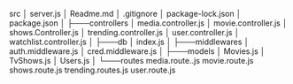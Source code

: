 src
│   server.js
│   Readme.md
│   .gitignore
│   package-lock.json
│   package.json
│
├───controllers
│       media.controller.js
│       movie.controller.js
│       shows.Controller.js
│       trending.controller.js
│       user.controller.js
│       watchlist.controller.js
│
├───db
│       index.js
│
├───middlewares
│       auth.middleware.js
│       cred.middleware.js
│
├───models
│       Movies.js
│       TvShows.js
│       Users.js
│
└───routes
        media.route..js
        movie.route.js
        shows.route.js
        trending.routes.js
        user.route.js
